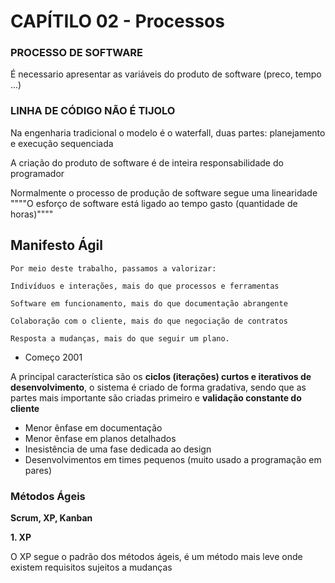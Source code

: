 # CAPÍTILO 02 - Processos

### PROCESSO DE SOFTWARE

É necessario apresentar as variáveis do produto de software (preco, tempo ...)

### LINHA DE CÓDIGO NÃO É TIJOLO

Na engenharia tradicional o modelo é o waterfall, duas partes: planejamento e execução sequenciada

A criação do produto de software é de inteira responsabilidade do programador

Normalmente o processo de produção de software segue uma linearidade
""""O esforço de software está ligado ao tempo gasto (quantidade de horas)""""

## Manifesto Ágil

    Por meio deste trabalho, passamos a valorizar:

    Indivíduos e interações, mais do que processos e ferramentas

    Software em funcionamento, mais do que documentação abrangente

    Colaboração com o cliente, mais do que negociação de contratos

    Resposta a mudanças, mais do que seguir um plano.

- Começo 2001

A principal característica são os **ciclos (iterações) curtos e iterativos de desenvolvimento**, o sistema é criado de forma gradativa, sendo que as partes mais importante são criadas primeiro e **validação constante do cliente**

- Menor ênfase em documentação
- Menor ênfase em planos detalhados
- Inesistência de uma fase dedicada ao design
- Desenvolvimentos em times pequenos (muito usado a programação em pares)

### Métodos Ágeis

**Scrum, XP, Kanban**

**1. XP**

O XP segue o padrão dos métodos ágeis, é um método mais leve onde existem requisitos sujeitos a mudanças
